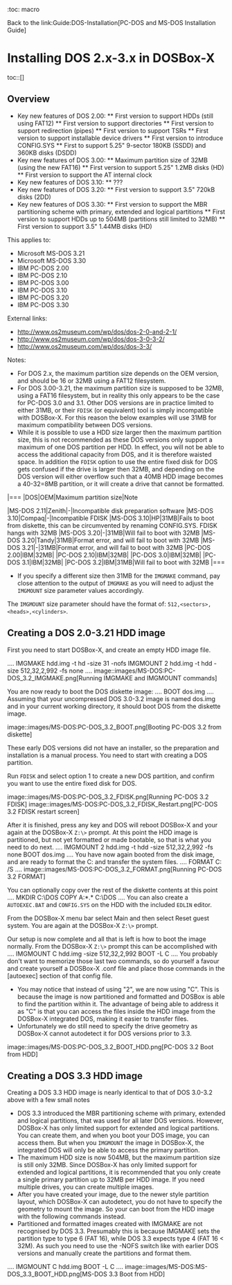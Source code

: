 :toc: macro

Back to the link:Guide:DOS-Installation[PC-DOS and MS-DOS Installation Guide]

# Installing DOS 2.x-3.x in DOSBox-X

toc::[]

## Overview
* Key new features of DOS 2.00:
** First version to support HDDs (still using FAT12)
** First version to support directories
** First version to support redirection (pipes)
** First version to support TSRs
** First version to support installable device drivers
** First version to introduce CONFIG.SYS
** First to support 5.25" 9-sector 180KB (SSDD) and 360KB disks (DSDD)
* Key new features of DOS 3.00:
** Maximum partition size of 32MB (using the new FAT16)
** First version to support 5.25" 1.2MB disks (HD)
** First version to support the AT internal clock
* Key new features of DOS 3.10:
** ???
* Key new features of DOS 3.20:
** First version to support 3.5" 720kB disks (2DD)
* Key new features of DOS 3.30:
** First version to support the MBR partitioning scheme with primary, extended and logical partitions
** First version to support HDDs up to 504MB (partitions still limited to 32MB)
** First version to support 3.5" 1.44MB disks (HD)

This applies to:

* Microsoft MS-DOS 3.21
* Microsoft MS-DOS 3.30
* IBM PC-DOS 2.00
* IBM PC-DOS 2.10
* IBM PC-DOS 3.00
* IBM PC-DOS 3.10
* IBM PC-DOS 3.20
* IBM PC-DOS 3.30

External links:

* http://www.os2museum.com/wp/dos/dos-2-0-and-2-1/
* http://www.os2museum.com/wp/dos/dos-3-0-3-2/
* http://www.os2museum.com/wp/dos/dos-3-3/

Notes:

* For DOS 2.x, the maximum partition size depends on the OEM version, and should be 16 or 32MB using a FAT12 filesystem.
* For DOS 3.00-3.21, the maximum partition size is supposed to be 32MB, using a FAT16 filesystem, but in reality this only appears to be the case for PC-DOS 3.0 and 3.1. Other DOS versions are in practice limited to either 31MB, or their ``FDISK`` (or equivalent) tool is simply incompatible with DOSBox-X. For this reason the below examples will use 31MB for maximum compatibility between DOS versions.
* While it is possible to use a HDD size larger then the maximum partition size, this is not recommended as these DOS versions only support a maximum of one DOS partition per HDD. In effect, you will not be able to access the additional capacity from DOS, and it is therefore waisted space. In addition the ``FDISK`` option to use the entire fixed disk for DOS gets confused if the drive is larger then 32MB, and depending on the DOS version will either overflow such that a 40MB HDD image becomes a 40-32=8MB partition, or it will create a drive that cannot be formatted.

|===
|DOS|OEM|Maximum partition size|Note

|MS-DOS 2.11|Zenith|-|Incompatible disk preparation software
|MS-DOS 3.10|Compaq|-|Incompatible FDISK
|MS-DOS 3.10|HP|31MB|Fails to boot from diskette, this can be circumvented by renaming CONFIG.SYS. FDISK hangs with 32MB
|MS-DOS 3.20|-|31MB|Will fail to boot with 32MB
|MS-DOS 3.20|Tandy|31MB|Format error, and will fail to boot with 32MB
|MS-DOS 3.21|-|31MB|Format error, and will fail to boot with 32MB
|PC-DOS 2.00|IBM|32MB|
|PC-DOS 2.10|IBM|32MB|
|PC-DOS 3.0|IBM|32MB|
|PC-DOS 3.1|IBM|32MB|
|PC-DOS 3.2|IBM|31MB|Will fail to boot with 32MB
|===

* If you specify a different size then 31MB for the ``IMGMAKE`` command, pay close attention to the output of ``IMGMAKE`` as you will need to adjust the ``IMGMOUNT`` size parameter values accordingly.

The ``IMGMOUNT`` size parameter should have the format of: ``512,<sectors>,<heads>,<cylinders>``.

## Creating a DOS 2.0-3.21 HDD image

First you need to start DOSBox-X, and create an empty HDD image file.

....
 IMGMAKE hdd.img -t hd -size 31 -nofs
 IMGMOUNT 2 hdd.img -t hdd -size 512,32,2,992 -fs none
....
image::images/MS-DOS:PC-DOS_3.2_IMGMAKE.png[Running IMGMAKE and IMGMOUNT commands]

You are now ready to boot the DOS diskette image:
....
 BOOT dos.img
....
Assuming that your uncompressed DOS 3.0-3.2 image is named dos.img and in your current working directory, it should boot DOS from the diskette image.

image::images/MS-DOS:PC-DOS_3.2_BOOT.png[Booting PC-DOS 3.2 from diskette]

These early DOS versions did not have an installer, so the preparation and installation is a manual process. You need to start with creating a DOS partition.

Run ``FDISK`` and select option 1 to create a new DOS partition, and confirm you want to use the entire fixed disk for DOS.

image::images/MS-DOS:PC-DOS_3.2_FDISK.png[Running PC-DOS 3.2 FDISK]
image::images/MS-DOS:PC-DOS_3.2_FDISK_Restart.png[PC-DOS 3.2 FDISK restart screen]

After it is finished, press any key and DOS will reboot DOSBox-X and your again at the DOSBox-X ``Z:\>`` prompt. At this point the HDD image is partitioned, but not yet formatted or made bootable, so that is what you need to do next.
....
 IMGMOUNT 2 hdd.img -t hdd -size 512,32,2,992 -fs none
 BOOT dos.img
....
You have now again booted from the disk image, and are ready to format the C: and transfer the system files.
....
 FORMAT C: /S
....
image::images/MS-DOS:PC-DOS_3.2_FORMAT.png[Running PC-DOS 3.2 FORMAT]

You can optionally copy over the rest of the diskette contents at this point
....
 MKDIR C:\DOS
 COPY A:\*.* C:\DOS
....
You can also create a ``AUTOEXEC.BAT`` and ``CONFIG.SYS`` on the HDD with the included ``EDLIN`` editor.

From the DOSBox-X menu bar select Main and then select Reset guest system. You are again at the DOSBox-X ``Z:\>`` prompt.

Our setup is now complete and all that is left is how to boot the image normally. From the DOSBox-X ``Z:\>`` prompt this can be accomplished with
....
IMGMOUNT C hdd.img -size 512,32,2,992
BOOT -L C
....
You probably don't want to memorize those last two commands, so do yourself a favour and create yourself a DOSBox-X .conf file and place those commands in the [autoexec] section of that config file.

* You may notice that instead of using "2", we are now using "C". This is because the image is now partitioned and formatted and DOSBox is able to find the partition within it. The advantage of being able to address it as "C" is that you can access the files inside the HDD image from the DOSBox-X integrated DOS, making it easier to transfer files.
* Unfortunately we do still need to specify the drive geometry as DOSBox-X cannot autodetect it for DOS versions prior to 3.3.

image::images/MS-DOS:PC-DOS_3.2_BOOT_HDD.png[PC-DOS 3.2 Boot from HDD]

## Creating a DOS 3.3 HDD image
Creating a DOS 3.3 HDD image is nearly identical to that of DOS 3.0-3.2 above with a few small notes

* DOS 3.3 introduced the MBR partitioning scheme with primary, extended and logical partitions, that was used for all later DOS versions. However, DOSBox-X has only limited support for extended and logical partitions. You can create them, and when you boot your DOS image, you can access them. But when you ``IMGMOUNT`` the image in DOSBox-X, the integrated DOS will only be able to access the primary partition.
* The maximum HDD size is now 504MB, but the maximum partition size is still only 32MB. Since DOSBox-X has only limited support for extended and logical partitions, it is recommended that you only create a single primary partition up to 32MB per HDD image. If you need multiple drives, you can create multiple images.
* After you have created your image, due to the newer style partition layout, which DOSBox-X can autodetect, you do not have to specify the geometry to mount the image. So your can boot from the HDD image with the following commands instead.
* Partitioned and formatted images created with IMGMAKE are not recognised by DOS 3.3. Presumably this is because IMGMAKE sets the partition type to type 6 (FAT 16), while DOS 3.3 expects type 4 (FAT 16 < 32M). As such you need to use the -NOFS switch like with earlier DOS versions and manually create the partitions and format them.

....
IMGMOUNT C hdd.img
BOOT -L C
....
image::images/MS-DOS:MS-DOS_3.3_BOOT_HDD.png[MS-DOS 3.3 Boot from HDD]

